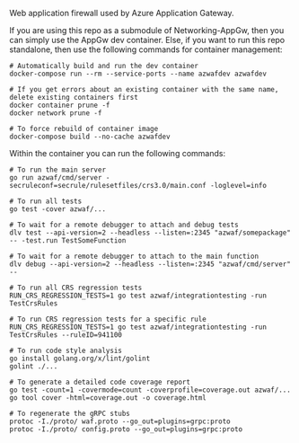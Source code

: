 Web application firewall used by Azure Application Gateway.

If you are using this repo as a submodule of Networking-AppGw, then you can
simply use the AppGw dev container. Else, if you want to run this repo
standalone, then use the following commands for container management:
```
# Automatically build and run the dev container
docker-compose run --rm --service-ports --name azwafdev azwafdev

# If you get errors about an existing container with the same name, delete existing containers first
docker container prune -f
docker network prune -f

# To force rebuild of container image
docker-compose build --no-cache azwafdev
```

Within the container you can run the following commands:
```
# To run the main server
go run azwaf/cmd/server -secruleconf=secrule/rulesetfiles/crs3.0/main.conf -loglevel=info

# To run all tests
go test -cover azwaf/...

# To wait for a remote debugger to attach and debug tests
dlv test --api-version=2 --headless --listen=:2345 "azwaf/somepackage" -- -test.run TestSomeFunction

# To wait for a remote debugger to attach to the main function
dlv debug --api-version=2 --headless --listen=:2345 "azwaf/cmd/server" --

# To run all CRS regression tests
RUN_CRS_REGRESSION_TESTS=1 go test azwaf/integrationtesting -run TestCrsRules

# To run CRS regression tests for a specific rule
RUN_CRS_REGRESSION_TESTS=1 go test azwaf/integrationtesting -run TestCrsRules --ruleID=941100

# To run code style analysis
go install golang.org/x/lint/golint
golint ./...

# To generate a detailed code coverage report
go test -count=1 -covermode=count -coverprofile=coverage.out azwaf/...
go tool cover -html=coverage.out -o coverage.html

# To regenerate the gRPC stubs
protoc -I./proto/ waf.proto --go_out=plugins=grpc:proto
protoc -I./proto/ config.proto --go_out=plugins=grpc:proto
```
